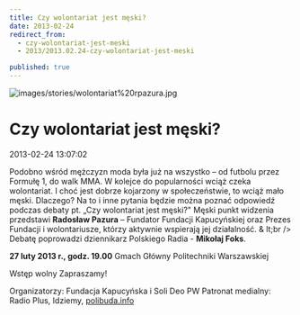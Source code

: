 ```yaml
---
title: Czy wolontariat jest męski?
date: 2013-02-24
redirect_from: 
  - czy-wolontariat-jest-meski
  - 2013/2013.02.24-czy-wolontariat-jest-meski

published: true
---
```



![images/stories/wolontariat%20rpazura.jpg](images/stories/wolontariat%20rpazura.jpg)

# Czy wolontariat jest męski?

<time>2013-02-24 13:07:02</time>



Podobno wśród mężczyzn moda była już na wszystko – od futbolu przez Formułę 1, do walk MMA. W kolejce do popularności wciąż czeka wolontariat. I choć jest dobrze kojarzony w społeczeństwie, to wciąż mało męski. Dlaczego?
 Na to i inne pytania będzie można poznać odpowiedź podczas debaty pt. „Czy wolontariat jest męski?"
Męski punkt widzenia przedstawi **Radosław Pazura** – Fundator Fundacji Kapucyńskiej oraz Prezes Fundacji i wolontariusze, którzy aktywnie wspierają jej działalność.&nbsp;&
lt;br /> Debatę poprowadzi dziennikarz Polskiego Radia - **Mikołaj Foks**.

 **27 luty 2013 r., godz. 19.00**
Gmach Główny Politechniki Warszawskiej

Wstęp wolny
Zapraszamy!

Organizatorzy: Fundacja Kapucyńska i Soli Deo PW
Patronat medialny: Radio Plus, Idziemy, [polibuda.info](http://polibuda.info)



<!--CONTENT FROM OLD SERVER (jos before 2013): 

Podobno wśród mężczyzn moda była już na wszystko – od futbolu przez Formułę 1, do walk MMA. W kolejce do popularności wciąż czeka wolontariat. I choć jest dobrze kojarzony w społeczeństwie, to wciąż mało męski. Dlaczego?
 Na to i inne pytania będzie można poznać odpowiedź podczas debaty pt. „Czy wolontariat jest męski?"
Męski punkt widzenia przedstawi **Radosław Pazura** – Fundator Fundacji Kapucyńskiej oraz Prezes Fundacji i wolontariusze, którzy aktywnie wspierają jej działalność.&nbsp;
 Debatę poprowadzi dziennikarz Polskiego Radia - **Mikołaj Foks**.

 **27 luty 2013 r., godz. 19.00**
Gmach Główny Politechniki Warszawskiej

Wstęp wolny
Zapraszamy!

Organizatorzy: Fundacja Kapucyńska i Soli Deo PW
Patronat medialny: Radio Plus, Idziemy, [polibuda.info](http://polibuda.info)


-->

<!--{{json:{"created_date":"2013-02-24 13:07:02","publish_down":"0000-00-00 00:00:00","id":"1168"}}}-->